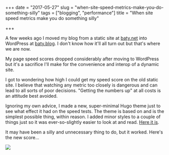 +++
date = "2017-05-27"
slug = "when-site-speed-metrics-make-you-do-something-silly"
tags = ["blogging", "performance"]
title = "When site speed metrics make you do something silly"

+++

A few weeks ago I moved my blog from a static site at [baty.net][1] into WordPress at [baty.blog][2]. I don't know how it'll all turn out but that's where we are now.

My page speed scores dropped considerably after moving to WordPress but it's a sacrifice I'll make for the convenience and interop of a dynamic site.

I got to wondering how high I could get my speed score on the old static site. I believe that watching any metric too closely is dangerous and can lead to all sorts of poor decisions. "Getting the numbers up" at all costs is an attitude best avoided.

Ignoring my own advice, I made a new, super-minimal Hugo theme just to see what effect it had on the speed tests. The theme is based on  and is the simplest possible thing, within reason. I added minor styles to a couple of things just so it was ever-so-slightly easier to look at and read. [Here it is][1].

It may have been a silly and unnecessary thing to do, but it worked. Here's the new score…

![](/img/2017/speed-test-768x247.jpg)

 [1]: https://baty.net/
 [2]: https://baty.blog/
